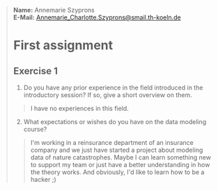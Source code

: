 > **Name:** Annemarie Szyprons <br>
> **E-Mail:** Annemarie_Charlotte.Szyprons@smail.th-koeln.de
>
> # First assignment 
>
> ## Exercise 1
>
> 1. Do you have any prior experience in the field introduced in the introductory session? If so, give a short overview on them.<br>
>> I have no experiences in this field.<br>
> 2. What expectations or wishes do you have on the data modeling course?
>> I'm working in a reinsurance department of an insurance company and we just have started a project about modeling data of nature catastrophes. Maybe I can learn something new to support my team or just have a better understanding in how the theory works. And obviously, I'd like to learn how to be a hacker ;) 


 

